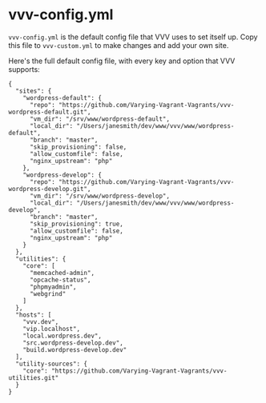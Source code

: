 # vvv-config.yml

`vvv-config.yml` is the default config file that VVV uses to set itself up. Copy this file to `vvv-custom.yml` to make changes and add your own site.

Here's the full default config file, with every key and option that VVV supports:

```
{
  "sites": {
    "wordpress-default": {
      "repo": "https://github.com/Varying-Vagrant-Vagrants/vvv-wordpress-default.git",
      "vm_dir": "/srv/www/wordpress-default",
      "local_dir": "/Users/janesmith/dev/www/vvv/www/wordpress-default",
      "branch": "master",
      "skip_provisioning": false,
      "allow_customfile": false,
      "nginx_upstream": "php"
    },
    "wordpress-develop": {
      "repo": "https://github.com/Varying-Vagrant-Vagrants/vvv-wordpress-develop.git",
      "vm_dir": "/srv/www/wordpress-develop",
      "local_dir": "/Users/janesmith/dev/www/vvv/www/wordpress-develop",
      "branch": "master",
      "skip_provisioning": true,
      "allow_customfile": false,
      "nginx_upstream": "php"
    }
  },
  "utilities": {
    "core": [
      "memcached-admin",
      "opcache-status",
      "phpmyadmin",
      "webgrind"
    ]
  },
  "hosts": [
    "vvv.dev",
    "vip.localhost",
    "local.wordpress.dev",
    "src.wordpress-develop.dev",
    "build.wordpress-develop.dev"
  ],
  "utility-sources": {
    "core": "https://github.com/Varying-Vagrant-Vagrants/vvv-utilities.git"
  }
}
```
